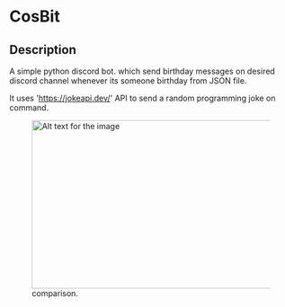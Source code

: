 # CosBit
## Description
A simple python discord bot. which send birthday messages on desired discord channel whenever its someone birthday from JSON file.

It uses 'https://jokeapi.dev/' API to send a random programming joke on command.



<figure> <img src="https://imgs.search.brave.com/mnshUiBhtEnWSmaP09WnSptLvBin5jpg7Cl1e6hHu-E/rs:fit:860:0:0:0/g:ce/aHR0cHM6Ly93d3cu/ZG9hYmxlZGFubnku/Y29tL3N0YXRpYy8z/M2VmODczN2VjOTM0/MTYzMjBkYWI3OTVk/NGEzOTljNS82MjQw/Ny8xLmpwZw" alt="Alt text for the image" width="500" height="300" /> <figcaption> comparison.</figcaption> </figure>

